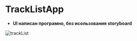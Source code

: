 # TrackListApp

* **UI написан програмно, без исользования storyboard**

![trackList](https://github.com/maksimovnikolai/TrackListApp/assets/100678259/4fdb1789-7e25-4f33-949b-b875741dd338)